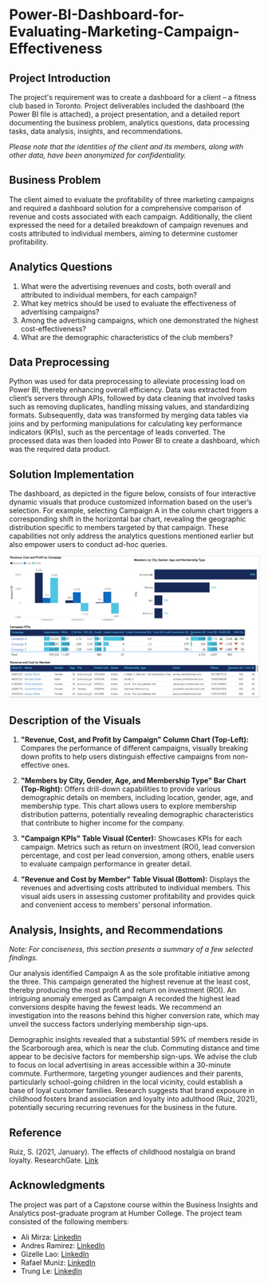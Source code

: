 # Power-BI-Dashboard-for-Evaluating-Marketing-Campaign-Effectiveness
## Project Introduction

The project's requirement was to create a dashboard for a client – a fitness club based in Toronto. Project deliverables included the dashboard (the Power BI file is attached), a project presentation, and a detailed report documenting the business problem, analytics questions, data processing tasks, data analysis, insights, and recommendations.

*Please note that the identities of the client and its members, along with other data, have been anonymized for confidentiality.*

## Business Problem

The client aimed to evaluate the profitability of three marketing campaigns and required a dashboard solution for a comprehensive comparison of revenue and costs associated with each campaign. Additionally, the client expressed the need for a detailed breakdown of campaign revenues and costs attributed to individual members, aiming to determine customer profitability.

## Analytics Questions

1. What were the advertising revenues and costs, both overall and attributed to individual members, for each campaign?
2. What key metrics should be used to evaluate the effectiveness of advertising campaigns?
3. Among the advertising campaigns, which one demonstrated the highest cost-effectiveness?
4. What are the demographic characteristics of the club members?

## Data Preprocessing

Python was used for data preprocessing to alleviate processing load on Power BI, thereby enhancing overall efficiency. Data was extracted from client’s servers through APIs, followed by data cleaning that involved tasks such as removing duplicates, handling missing values, and standardizing formats. Subsequently, data was transformed by merging data tables via joins and by performing manipulations for calculating key performance indicators (KPIs), such as the percentage of leads converted. The processed data was then loaded into Power BI to create a dashboard, which was the required data product.

## Solution Implementation

The dashboard, as depicted in the figure below, consists of four interactive dynamic visuals that produce customized information based on the user’s selection. For example, selecting Campaign A in the column chart triggers a corresponding shift in the horizontal bar chart, revealing the geographic distribution specific to members targeted by that campaign. These capabilities not only address the analytics questions mentioned earlier but also empower users to conduct ad-hoc queries.

![Dashboard](https://github.com/alimirzaGit/Power-BI-Dashboard-for-Evaluating-Marketing-Campaign-Effectiveness/blob/main/Dashboard%20Image.png?raw=true)

## Description of the Visuals

1. **"Revenue, Cost, and Profit by Campaign" Column Chart (Top-Left):** Compares the performance of different campaigns, visually breaking down profits to help users distinguish effective campaigns from non-effective ones.

2. **"Members by City, Gender, Age, and Membership Type" Bar Chart (Top-Right):** Offers drill-down capabilities to provide various demographic details on members, including location, gender, age, and membership type. This chart allows users to explore membership distribution patterns, potentially revealing demographic characteristics that contribute to higher income for the company.

3. **"Campaign KPIs" Table Visual (Center):** Showcases KPIs for each campaign. Metrics such as return on investment (ROI), lead conversion percentage, and cost per lead conversion, among others, enable users to evaluate campaign performance in greater detail.

4. **"Revenue and Cost by Member" Table Visual (Bottom):** Displays the revenues and advertising costs attributed to individual members. This visual aids users in assessing customer profitability and provides quick and convenient access to members’ personal information.

## Analysis, Insights, and Recommendations

*Note: For conciseness, this section presents a summary of a few selected findings.*

Our analysis identified Campaign A as the sole profitable initiative among the three. This campaign generated the highest revenue at the least cost, thereby producing the most profit and return on investment (ROI). An intriguing anomaly emerged as Campaign A recorded the highest lead conversions despite having the fewest leads. We recommend an investigation into the reasons behind this higher conversion rate, which may unveil the success factors underlying membership sign-ups.

Demographic insights revealed that a substantial 59% of members reside in the Scarborough area, which is near the club. Commuting distance and time appear to be decisive factors for membership sign-ups. We advise the club to focus on local advertising in areas accessible within a 30-minute commute. Furthermore, targeting younger audiences and their parents, particularly school-going children in the local vicinity, could establish a base of loyal customer families. Research suggests that brand exposure in childhood fosters brand association and loyalty into adulthood (Ruiz, 2021), potentially securing recurring revenues for the business in the future.

## Reference

Ruiz, S. (2021, January). The effects of childhood nostalgia on brand loyalty. ResearchGate. [Link](https://www.researchgate.net/publication/348391614_THE_EFFECTS_OF_CHILDHOOD_NOSTALGIA_ON_BRAND_LOYALTY)

## Acknowledgments

The project was part of a Capstone course within the Business Insights and Analytics post-graduate program at Humber College. The project team consisted of the following members:

- Ali Mirza: [LinkedIn](www.linkedin.com/in/m-ali-mirza)
- Andres Ramirez: [LinkedIn](www.linkedin.com/in/andr%C3%A9s-ram%C3%ADrez)
- Gizelle Lao: [LinkedIn](www.linkedin.com/in/gizellelao)
- Rafael Muniz: [LinkedIn](www.linkedin.com/in/rafaelfma)
- Trung Le: [LinkedIn](www.linkedin.com/in/trung-le-analyst)
